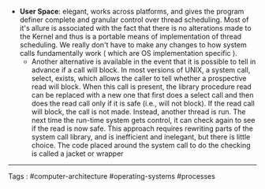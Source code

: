 - **User Space**: elegant, works across platforms, and gives the program definer complete and granular control over thread scheduling. Most of it's allure is associated with the fact that there is no alterations made to the Kernel and thus is a portable means of implementation of thread scheduling. We really don't have to make any changes to how system calls fundamentally work ( which are OS implementation specific ). 
	- Another alternative is available in the event that it is possible to tell in advance if a call will block. In most versions of UNIX, a system call, select, exists, which allows the caller to tell whether a prospective read will block. When this call is present, the library procedure read can be replaced with a new one that first does a select call and then does the read call only if it is safe (i.e., will not block). If the read call will block, the call is not made. Instead, another thread is run. The next time the run-time system gets control, it can check again to see if the read is now safe. This approach requires rewriting parts of the system call library, and is inefficient and inelegant, but there is little choice. The code placed around the system call to do the checking is called a jacket or wrapper
___
Tags : #computer-architecture #operating-systems #processes